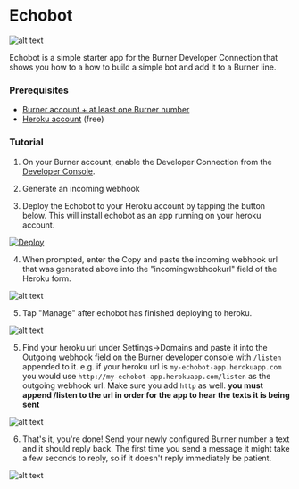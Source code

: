 # Echobot

![alt text][logo]

Echobot is a simple starter app for the Burner Developer Connection that shows you how to a how to build a simple bot and add it to a Burner line.

### Prerequisites

* [Burner account + at least one Burner number](https://www.burnerapp.com)
* [Heroku account](https://www.heroku.com) (free)

### Tutorial

1) On your Burner account, enable the Developer Connection from the [Developer Console](https://app.burnerapp.com/developer).

2) Generate an incoming webhook

3) Deploy the Echobot to your Heroku account by tapping the button below. This will install echobot as an app running on your heroku account.

[![Deploy](https://www.herokucdn.com/deploy/button.svg)](https://heroku.com/deploy)

4) When prompted, enter the Copy and paste the incoming webhook url that was generated above into the "incomingwebhookurl" field of the Heroku form.

![alt text][incoming]

5) Tap "Manage" after echobot has finished deploying to heroku.

![alt text][manage]

5) Find your heroku url under Settings->Domains and paste it into the Outgoing webhook field on the Burner developer console with `/listen` appended to it. e.g. if your heroku url is `my-echobot-app.herokuapp.com` you would use `http://my-echobot-app.herokuapp.com/listen` as the outgoing webhook url. Make sure you add `http` as well. __you must append /listen to the url in order for the app to hear the texts it is being sent__

![alt text][domains]

6) That's it, you're done! Send your newly configured Burner number a text and it should reply back. The first time you send a message it might take a few seconds to reply, so if it doesn't reply immediately be patient.

![alt text][screenshot]

[logo]: https://static.burnerapp.com/eb_wide.png "Echobot Logo"
[incoming]: https://static.burnerapp.com/echo_incoming_config.png "Incoming Webhook"
[manage]: https://static.burnerapp.com/echo_manage_heroku.png "Manage Heroku"
[domains]: https://static.burnerapp.com/echo_manage_domains.png "Find URL"
[screenshot]: https://static.burnerapp.com/echo_example.png "Echobot Example"
